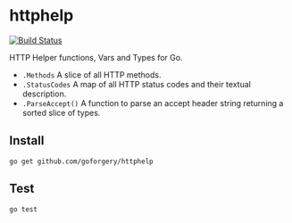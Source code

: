 # httphelp

[![Build Status](https://secure.travis-ci.org/goforgery/httphelp.png?branch=master)](http://travis-ci.org/goforgery/httphelp)

HTTP Helper functions, Vars and Types for Go.

* `.Methods` A slice of all HTTP methods.
* `.StatusCodes` A map of all HTTP status codes and their textual description.
* `.ParseAccept()` A function to parse an accept header string returning a sorted slice of types.

## Install

	go get github.com/goforgery/httphelp

## Test

    go test
